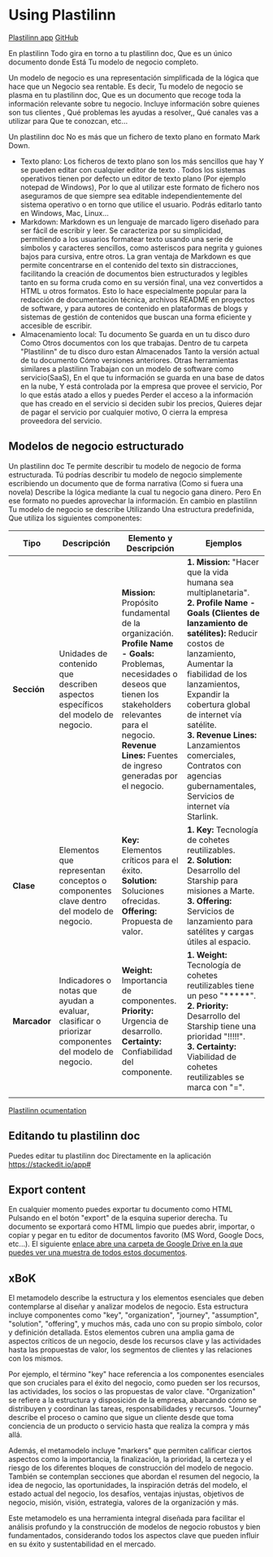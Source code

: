 # Using Plastilinn

[Plastilinn app](https://xbokmd.github.io/plastilinn/app.html)
[GitHub](https://github.com/xbokmd/plastilinn)

En plastilinn Todo gira en torno a tu plastilinn doc, Que es un único documento donde Está Tu modelo de negocio completo.

Un modelo de negocio es una representación simplificada de la lógica que hace que un Negocio sea rentable. Es decir, Tu modelo de negocio se plasma en tu plastilinn doc, Que es un documento que recoge toda la información relevante sobre tu negocio. Incluye información sobre quienes son tus clientes
, Qué problemas les ayudas a resolver,, Qué canales vas a utilizar para Que te conozcan, etc...

Un plastilinn doc No es más que un fichero de texto plano en formato Mark Down.

- Texto plano: Los ficheros de texto plano son los más sencillos que hay Y se pueden editar con cualquier editor de texto . Todos los sistemas operativos tienen por defecto un editor de texto plano (Por ejemplo notepad de Windows), Por lo que al utilizar este formato de fichero nos aseguramos de que siempre sea editable independientemente del sistema operativo o en torno que utilice el usuario. Podrás editarlo tanto en Windows, Mac, Linux...
- Markdown: Markdown es un lenguaje de marcado ligero diseñado para ser fácil de escribir y leer. Se caracteriza por su simplicidad, permitiendo a los usuarios formatear texto usando una serie de símbolos y caracteres sencillos, como asteriscos para negrita y guiones bajos para cursiva, entre otros. La gran ventaja de Markdown es que permite concentrarse en el contenido del texto sin distracciones, facilitando la creación de documentos bien estructurados y legibles tanto en su forma cruda como en su versión final, una vez convertidos a HTML u otros formatos. Esto lo hace especialmente popular para la redacción de documentación técnica, archivos README en proyectos de software, y para autores de contenido en plataformas de blogs y sistemas de gestión de contenidos que buscan una forma eficiente y accesible de escribir.
- Almacenamiento local: Tu documento Se guarda en un tu disco duro Como Otros documentos con los que trabajas. Dentro de tu carpeta "Plastilinn" de tu disco duro estan Almacenados Tanto la versión actual de tu documento Cómo versiones anteriores. Otras herramientas similares a plastilinn Trabajan con un modelo de software como servicio(SaaS), En el que tu información se guarda en una base de datos en la nube, Y está controlada por la empresa que provee el servicio, Por lo que estás atado a ellos y puedes Perder el acceso a la información que has creado en el servicio si deciden subir los precios, Quieres dejar de pagar el servicio por cualquier motivo, O cierra la empresa proveedora del servicio.

## Modelos de negocio estructurado

Un plastilinn doc Te permite describir tu modelo de negocio de forma estructurada. Tú podrías describir tu modelo de negocio simplemente escribiendo un documento que de forma narrativa (Como si fuera una novela) Describe la lógica mediante la cual tu negocio gana dinero. Pero En ese formato no puedes aprovechar la información. En cambio en plastilinn Tu modelo de negocio se describe Utilizando Una estructura predefinida, Que utiliza los siguientes componentes:

| Tipo            | Descripción                                                                                              | Elemento y Descripción                                                                                                                                                                                  | Ejemplos                                                                                                                                                                                                                                                                                                                                                               |
|-----------------|----------------------------------------------------------------------------------------------------------|-----------------------------------------------------------------------------------------------------------------------------------------------------------------------------------------------------------|------------------------------------------------------------------------------------------------------------------------------------------------------------------------------------------------------------------------------------------------------------------------------------------------------------------------------------------------------------------------|
| **Sección**     | Unidades de contenido que describen aspectos específicos del modelo de negocio.                           | **Mission:** Propósito fundamental de la organización.<br>**Profile Name - Goals:** Problemas, necesidades o deseos que tienen los stakeholders relevantes para el negocio.<br>**Revenue Lines:** Fuentes de ingreso generadas por el negocio. | **1. Mission:** "Hacer que la vida humana sea multiplanetaria".<br>**2. Profile Name - Goals (Clientes de lanzamiento de satélites):** Reducir costos de lanzamiento, Aumentar la fiabilidad de los lanzamientos, Expandir la cobertura global de internet vía satélite.<br>**3. Revenue Lines:** Lanzamientos comerciales, Contratos con agencias gubernamentales, Servicios de internet vía Starlink. |
| **Clase**       | Elementos que representan conceptos o componentes clave dentro del modelo de negocio.                     | **Key:** Elementos críticos para el éxito.<br>**Solution:** Soluciones ofrecidas.<br>**Offering:** Propuesta de valor.                                                                                     | **1. Key:** Tecnología de cohetes reutilizables.<br>**2. Solution:** Desarrollo del Starship para misiones a Marte.<br>**3. Offering:** Servicios de lanzamiento para satélites y cargas útiles al espacio.                                                                                                                                                                                        |
| **Marcador**    | Indicadores o notas que ayudan a evaluar, clasificar o priorizar componentes del modelo de negocio.       | **Weight:** Importancia de componentes.<br>**Priority:** Urgencia de desarrollo.<br>**Certainty:** Confiabilidad del componente.                                                                          | **1. Weight:** Tecnología de cohetes reutilizables tiene un peso "*****".<br>**2. Priority:** Desarrollo del Starship tiene una prioridad "!!!!!".<br>**3. Certainty:** Viabilidad de cohetes reutilizables se marca con "=".
                                                                                                                                                                                                   |

[Plastilinn ocumentation](https://xbokmd.github.io/plastilinn/index.html#/)

## Editando tu plastilinn doc

Puedes editar tu plastilinn doc Directamente en la aplicación
https://stackedit.io/app#



## Export content

En cualquier momento puedes exportar tu documento como HTML Pulsando en el botón "export" de la esquina superior derecha. Tu documento se exportará como HTML limpio que puedes abrir, importar, o copiar y pegar en tu editor de documentos favorito (MS Word, Google Docs, etc...). El siguiente <a href="https://drive.google.com/drive/folders/1IbMu1j6hqWG0BLllePYftHpzubjxCEQy?usp=sharing" target="_blank">enlace abre una carpeta de Google Drive en la que puedes ver una muestra de todos estos documentos</a>.

## xBoK

El metamodelo describe la estructura y los elementos esenciales que deben contemplarse al diseñar y analizar modelos de negocio. Esta estructura incluye componentes como "key", "organization", "journey", "assumption", "solution", "offering", y muchos más, cada uno con su propio símbolo, color y definición detallada. Estos elementos cubren una amplia gama de aspectos críticos de un negocio, desde los recursos clave y las actividades hasta las propuestas de valor, los segmentos de clientes y las relaciones con los mismos.

Por ejemplo, el término "key" hace referencia a los componentes esenciales que son cruciales para el éxito del negocio, como pueden ser los recursos, las actividades, los socios o las propuestas de valor clave. "Organization" se refiere a la estructura y disposición de la empresa, abarcando cómo se distribuyen y coordinan las tareas, responsabilidades y recursos. "Journey" describe el proceso o camino que sigue un cliente desde que toma conciencia de un producto o servicio hasta que realiza la compra y más allá.

Además, el metamodelo incluye "markers" que permiten calificar ciertos aspectos como la importancia, la finalización, la prioridad, la certeza y el riesgo de los diferentes bloques de construcción del modelo de negocio. También se contemplan secciones que abordan el resumen del negocio, la idea de negocio, las oportunidades, la inspiración detrás del modelo, el estado actual del negocio, los desafíos, ventajas injustas, objetivos de negocio, misión, visión, estrategia, valores de la organización y más.

Este metamodelo es una herramienta integral diseñada para facilitar el análisis profundo y la construcción de modelos de negocio robustos y bien fundamentados, considerando todos los aspectos clave que pueden influir en su éxito y sustentabilidad en el mercado.